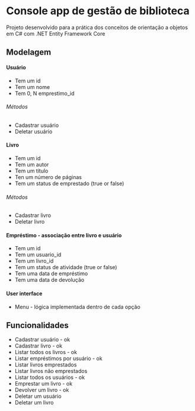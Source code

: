 # Console app de gestão de biblioteca

Projeto desenvolvido para a prática dos conceitos de orientação a objetos em C# com .NET Entity Framework Core

## Modelagem

#### Usuário
- Tem um id
- Tem um nome
- Tem 0, N emprestimo_id

###### Métodos
- Cadastrar usuário
- Deletar usuário

#### Livro
- Tem um id
- Tem um autor
- Tem um título
- Ten um número de páginas
- Tem um status de emprestado (true or false)

###### Métodos
- Cadastrar livro
- Deletar livro

#### Empréstimo - associação entre livro e usuário
- Tem um id
- Tem um usuario_id
- Tem um livro_id
- Tem um status de atividade (true or false)
- Tem uma data de empréstimo
- Tem uma data de devolução

#### User interface
- Menu - lógica implementada dentro de cada opção

## Funcionalidades
- Cadastrar usuário - ok
- Cadastrar livro - ok
- Listar todos os livros - ok
- Listar empréstimos por usuário - ok
- Listar livros emprestados
- Listar livros não emprestados
- Listar todos os usuários - ok
- Emprestar um livro - ok
- Devolver um livro - ok
- Deletar um usuário
- Deletar um livro



